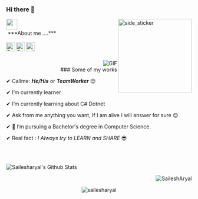 ### Hi there 👋  

<img align="right" width=200px height=200px alt="side_sticker" src="https://media.giphy.com/media/TEnXkcsHrP4YedChhA/giphy.gif" />
<img src="https://media.giphy.com/media/iY8CRBdQXODJSCERIr/giphy.gif" width="30px"> <br>
&nbsp;***About me ....***<br><br>

<a href="https://www.linkedin.com/in/sailesh_aryal00/">
  <img align="left" alt="Sailesh's LinkdeIn" width="24px" src="https://cdn.jsdelivr.net/npm/simple-icons@v3/icons/linkedin.svg" />
</a>
<a href="https://www.instagram.com/sailesh_aryal00/">
  <img align="left" alt="Sailesh's Instagram" width="24px" src="https://cdn.jsdelivr.net/npm/simple-icons@v3/icons/instagram.svg" />
</a>
<a href="https://www.facebook.com/sailesharyal40">
  <img align="left" alt="sailesh's Facebook" width="24px" src="https://cdn.jsdelivr.net/npm/simple-icons@v3/icons/facebook.svg" />
</a>
<br><br>
 <p align='right'>
 <img align="right" alt="GIF" src="https://i.pinimg.com/originals/e4/26/70/e426702edf874b181aced1e2fa5c6cde.gif" />
<br>  
### Some of my works <br>

✔ Callme: ***He/His*** or ***TeamWorker*** 😊 <br>

✔ I’m currently learner<br>

✔ I’m currently learning about C# Dotnet <br> 

✔ Ask from me anything you want, If I am alive I will answer for sure 😉<br>

✔ 💼 I’m pursuing a Bachelor's degree in Computer Science. <br>

✔ Real fact : *I Always try to LEARN and SHARE* 😎<br>
  
   
<br><br>

<p align='Left'>
  <img align="left" src="https://github-readme-stats.vercel.app/api?username=Sailesharyal&show_icons=true&title_color=fff&icon_color=79ff97&text_color=efefef&bg_color=24292e" alt="Sailesharyal's Github Stats">
</p>
<br>

<p align='Right'>
  <img align="Right" src="https://github-readme-stats.vercel.app/api/top-langs?username=Sailesharyal&show_icons=true&locale=en&layout=compact&theme=chartreuse-dark" alt="SaileshAryal" />  
</p>      
  <br>
<p align='center'>  
   <img align="center" src="https://github-profile-trophy.vercel.app/?username=Sailesharyal&theme=juicyfresh&no-bg=true" alt="sailesharyal" />  

</p>
